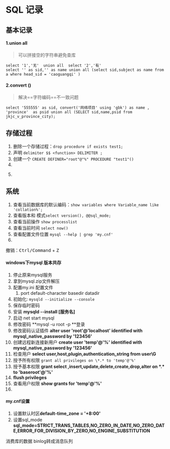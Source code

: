 # SQL 记录

## 基本记录
#### 1.union all
> 可以拼接空的字符串避免查库
``` mysql
select '1','无'  union all  select '2','有'
select '' as sid,'' as name union all (select sid,subject as name from a where head_sid = 'caoguangqi' )
```

#### 2.convert ()
> 解决==字符编码==不一致问题
```mysql
select '555555' as sid, convert('网络项目' using 'gbk') as name ,  'province'  as psid union all (SELECT sid,name,psid from jkjc_v_province_city);
```

## 存储过程

1. 删除一个存储过程：`drop procedure if exists test1;`
2. 声明  `delimiter $$ <function> DELIMITER ;`
3. 创建一个 `CREATE DEFINER="root"@"%" PROCEDURE "test1"()`
4.
5. >```
   >
   >```




## 系统
1.  查看当前数据库的默认编码：`show variables where Variable_name like 'collation%';`
2.  查看版本和 模式`select version(), @@sql_mode;`
3.  查看当前操作 `show processlist`
4.  查看当前时间 `select now()`
5.  查看配置文件位置 `mysql --help | grep 'my.cnf'`
6.

撤销：<kbd>Ctrl/Command</kbd> + <kbd>Z</kbd>

#### windows下mysql 版本共存

1. 停止原来mysql服务
2. 拿到mysql.zip文件解压
3. 配置my.ini 配置文件
   1. port default-character basedir datadir
4. 初始化: `mysqld --initialize --console`
5. 保存临时密码
6. 安装 **mysqld --install [服务名]**
7. 启动 net start mysql
8. 修改密码 **mysql -u root -p **登录
9. 修改密码认证插件 **alter user 'root'@'localhost' identified with mysql_native_password by '123456'**
10. 创建远程新连接新用户 **create user 'temp'@'%' identified with mysql_native_password by '123456'**
11. 检查用户 **select user,host,plugin,authentication_string from user\G**
12. 授予所有权限 `grant all privileges on \*.* to 'temp'@'%'`
13. 授予基本权限 **grant select ,insert,update,delete,create,drop,alter on \*.\* to 'baseroot'@'%'**
14. **flush privileges**
15. 查看用户权限 **show grants for 'temp'@'%'**
16.



#### my.cnf设置

1. 设置默认时区**default-time_zone = '+8:00'**
2. 设置sql_mode **sql_mode=STRICT_TRANS_TABLES,NO_ZERO_IN_DATE,NO_ZERO_DATE,ERROR_FOR_DIVISION_BY_ZERO,NO_ENGINE_SUBSTITUTION**



消费库的数据 binlog转成消息队列


